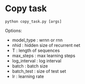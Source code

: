 # Copy task

```
python copy_task.py [args]
```

Options:
- model_type : wrnn or rnn
- nhid : hidden size of recurrent net
- T : length of sequences
- max_steps : max learning steps
- log_interval : log interval
- batch : batch size
- batch_test : size of test set
- lr : learning rate
